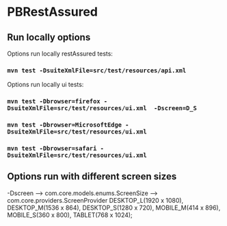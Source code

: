 # PBRestAssured

## Run locally options
Options run locally restAssured tests:
### `mvn test -DsuiteXmlFile=src/test/resources/api.xml`

Options run locally ui tests:
### `mvn test -Dbrowser=firefox -DsuiteXmlFile=src/test/resources/ui.xml  -Dscreen=D_S`
### `mvn test -Dbrowser=MicrosoftEdge -DsuiteXmlFile=src/test/resources/ui.xml`
### `mvn test -Dbrowser=safari -DsuiteXmlFile=src/test/resources/ui.xml`

## Options run with different screen sizes
-Dscreen  --> com.core.models.enums.ScreenSize  --> com.core.providers.ScreenProvider
DESKTOP_L(1920 x 1080),
DESKTOP_M(1536 x 864),
DESKTOP_S(1280 x 720),
MOBILE_M(414 x 896),
MOBILE_S(360 x 800),
TABLET(768 x 1024);